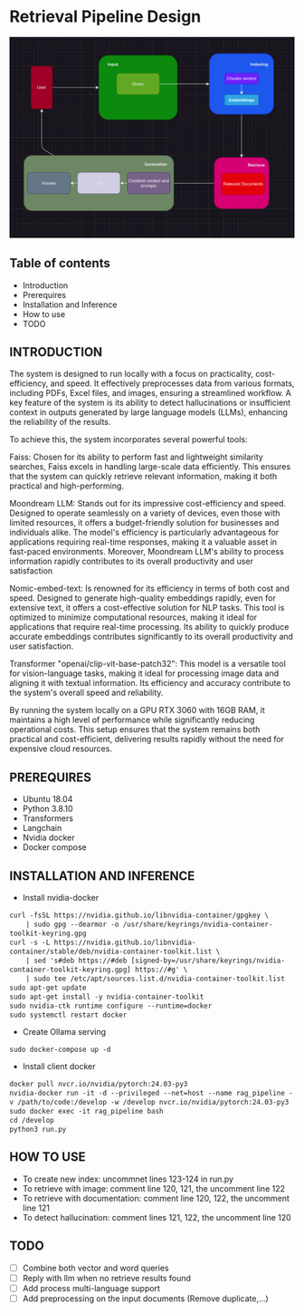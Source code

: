 # Retrieval Pipeline Design
![pipeline](docs/pipeline.png)
## Table of contents
- Introduction
- Prerequires
- Installation and Inference
- How to use 
- TODO

## INTRODUCTION
The system is designed to run locally with a focus on practicality, cost-efficiency, and speed. It effectively preprocesses data from various formats, including PDFs, Excel files, and images, ensuring a streamlined workflow. A key feature of the system is its ability to detect hallucinations or insufficient context in outputs generated by large language models (LLMs), enhancing the reliability of the results.

To achieve this, the system incorporates several powerful tools:

Faiss: Chosen for its ability to perform fast and lightweight similarity searches, Faiss excels in handling large-scale data efficiently. This ensures that the system can quickly retrieve relevant information, making it both practical and high-performing.

Moondream LLM: Stands out for its impressive cost-efficiency and speed. Designed to operate seamlessly on a variety of devices, even those with limited resources, it offers a budget-friendly solution for businesses and individuals alike. The model's efficiency is particularly advantageous for applications requiring real-time responses, making it a valuable asset in fast-paced environments. Moreover, Moondream LLM's ability to process information rapidly contributes to its overall productivity and user satisfaction

Nomic-embed-text:  Is renowned for its efficiency in terms of both cost and speed. Designed to generate high-quality embeddings rapidly, even for extensive text, it offers a cost-effective solution for NLP tasks. This tool is optimized to minimize computational resources, making it ideal for applications that require real-time processing. Its ability to quickly produce accurate embeddings contributes significantly to its overall productivity and user satisfaction.

Transformer "openai/clip-vit-base-patch32": This model is a versatile tool for vision-language tasks, making it ideal for processing image data and aligning it with textual information. Its efficiency and accuracy contribute to the system's overall speed and reliability.

By running the system locally on a GPU RTX 3060 with 16GB RAM, it maintains a high level of performance while significantly reducing operational costs. This setup ensures that the system remains both practical and cost-efficient, delivering results rapidly without the need for expensive cloud resources.

## PREREQUIRES
- Ubuntu 18.04
- Python 3.8.10
- Transformers
- Langchain
- Nvidia docker
- Docker compose


## INSTALLATION AND INFERENCE
- Install nvidia-docker
```
curl -fsSL https://nvidia.github.io/libnvidia-container/gpgkey \
    | sudo gpg --dearmor -o /usr/share/keyrings/nvidia-container-toolkit-keyring.gpg
curl -s -L https://nvidia.github.io/libnvidia-container/stable/deb/nvidia-container-toolkit.list \
    | sed 's#deb https://#deb [signed-by=/usr/share/keyrings/nvidia-container-toolkit-keyring.gpg] https://#g' \
    | sudo tee /etc/apt/sources.list.d/nvidia-container-toolkit.list
sudo apt-get update
sudo apt-get install -y nvidia-container-toolkit
sudo nvidia-ctk runtime configure --runtime=docker
sudo systemctl restart docker
```

- Create Ollama serving
```
sudo docker-compose up -d
```

- Install client docker
```
docker pull nvcr.io/nvidia/pytorch:24.03-py3
nvidia-docker run -it -d --privileged --net=host --name rag_pipeline -v /path/to/code:/develop -w /develop nvcr.io/nvidia/pytorch:24.03-py3
sudo docker exec -it rag_pipeline bash
cd /develop
python3 run.py
```

## HOW TO USE
- To create new index: uncommnet lines 123-124 in run.py 
- To retrieve with image: comment line 120, 121, the uncomment line 122 
- To retrieve with documentation: comment line 120, 122, the uncomment line 121 
- To detect hallucination: comment lines 121, 122, the uncomment line 120


## TODO
- [ ] Combine both vector and word queries
- [ ] Reply with llm when no retrieve results found
- [ ] Add process multi-language support
- [ ] Add preprocessing on the input documents (Remove duplicate,...)